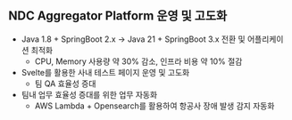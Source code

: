 ## NDC Aggregator Platform 운영 및 고도화
- Java 1.8 + SpringBoot 2.x -> Java 21 + SpringBoot 3.x 전환 및 어플리케이션 최적화
  - CPU, Memory 사용량 약 30% 감소, 인프라 비용 약 10% 절감
- Svelte를 활용한 사내 테스트 페이지 운영 및 고도화
  - 팀 QA 효율성 증대
- 팀내 업무 효율성 증대를 위한 업무 자동화
  - AWS Lambda + Opensearch를 활용하여 항공사 장애 발생 감지 자동화

